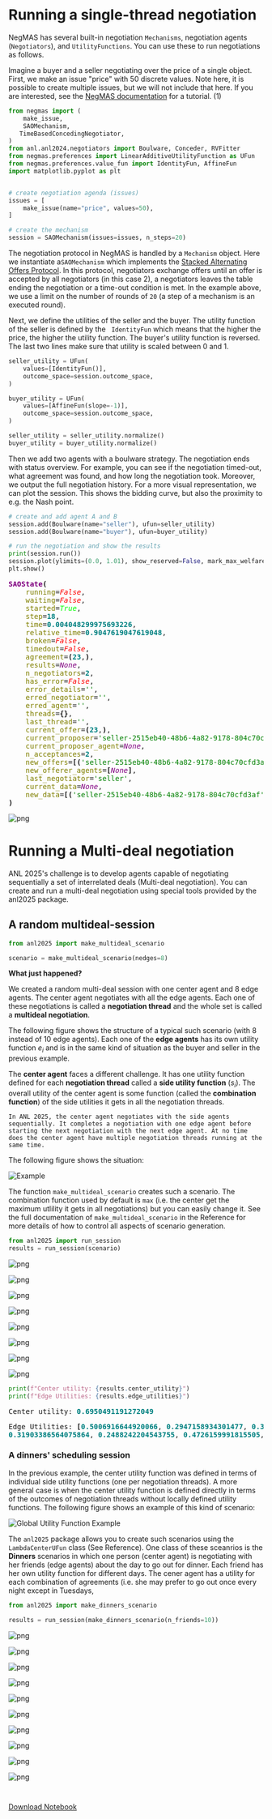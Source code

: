 # Running a single-thread negotiation

NegMAS has several built-in negotiation `Mechanisms`, negotiation agents (`Negotiators`), and `UtilityFunctions`. You can use these to run negotiations as follows.

Imagine a buyer and a seller negotiating over the price of a single object. First, we make an issue "price" with 50 discrete values. Note here, it is possible to create multiple issues, but we will not include that here. If you are interested, see the [NegMAS documentation](https://negmas.readthedocs.io/en/latest/tutorials/01.running_simple_negotiation.html) for a tutorial. (1)


```python
from negmas import (
    make_issue,
    SAOMechanism,
   TimeBasedConcedingNegotiator,
)
from anl.anl2024.negotiators import Boulware, Conceder, RVFitter
from negmas.preferences import LinearAdditiveUtilityFunction as UFun
from negmas.preferences.value_fun import IdentityFun, AffineFun
import matplotlib.pyplot as plt


# create negotiation agenda (issues)
issues = [
    make_issue(name="price", values=50),
]

# create the mechanism
session = SAOMechanism(issues=issues, n_steps=20)
```

The negotiation protocol in NegMAS is handled by a `Mechanism` object. Here we instantiate a`SAOMechanism` which implements the [Stacked Alternating Offers Protocol](https://ii.tudelft.nl/~catholijn/publications/sites/default/files/Aydogan2017_Chapter_AlternatingOffersProtocolsForM.pdf). In this protocol, negotiators exchange offers until an offer is accepted by all negotiators (in this case 2), a negotiators leaves the table ending the negotiation or a time-out condition is met. In the example above, we use a limit on the number of rounds of `20` (a step of a mechanism is an executed round).

Next, we define the utilities of the seller and the buyer. The utility function of the seller is defined by the ```
IdentityFun```  which means that the higher the price, the higher the utility function. The buyer's utility function is reversed. The last two lines make sure that utility is scaled between 0 and 1.


```python
seller_utility = UFun(
    values=[IdentityFun()],
    outcome_space=session.outcome_space,
)

buyer_utility = UFun(
    values=[AffineFun(slope=-1)],
    outcome_space=session.outcome_space,
)

seller_utility = seller_utility.normalize()
buyer_utility = buyer_utility.normalize()

```

Then we add two agents with a boulware strategy. The negotiation ends with status overview. For example, you can see if the negotiation timed-out, what agreement was found, and how long the negotiation took. Moreover, we output the full negotiation history. For a more visual representation, we can plot the session. This shows the bidding curve, but also the proximity to e.g. the Nash point.


```python
# create and add agent A and B
session.add(Boulware(name="seller"), ufun=seller_utility)
session.add(Boulware(name="buyer"), ufun=buyer_utility)

# run the negotiation and show the results
print(session.run())
session.plot(ylimits=(0.0, 1.01), show_reserved=False, mark_max_welfare_points=False)
plt.show()

```


<pre style="white-space:pre;overflow-x:auto;line-height:normal;font-family:Menlo,'DejaVu Sans Mono',consolas,'Courier New',monospace"><span style="color: #800080; text-decoration-color: #800080; font-weight: bold">SAOState</span><span style="font-weight: bold">(</span>
    <span style="color: #808000; text-decoration-color: #808000">running</span>=<span style="color: #ff0000; text-decoration-color: #ff0000; font-style: italic">False</span>,
    <span style="color: #808000; text-decoration-color: #808000">waiting</span>=<span style="color: #ff0000; text-decoration-color: #ff0000; font-style: italic">False</span>,
    <span style="color: #808000; text-decoration-color: #808000">started</span>=<span style="color: #00ff00; text-decoration-color: #00ff00; font-style: italic">True</span>,
    <span style="color: #808000; text-decoration-color: #808000">step</span>=<span style="color: #008080; text-decoration-color: #008080; font-weight: bold">18</span>,
    <span style="color: #808000; text-decoration-color: #808000">time</span>=<span style="color: #008080; text-decoration-color: #008080; font-weight: bold">0.004048299975693226</span>,
    <span style="color: #808000; text-decoration-color: #808000">relative_time</span>=<span style="color: #008080; text-decoration-color: #008080; font-weight: bold">0.9047619047619048</span>,
    <span style="color: #808000; text-decoration-color: #808000">broken</span>=<span style="color: #ff0000; text-decoration-color: #ff0000; font-style: italic">False</span>,
    <span style="color: #808000; text-decoration-color: #808000">timedout</span>=<span style="color: #ff0000; text-decoration-color: #ff0000; font-style: italic">False</span>,
    <span style="color: #808000; text-decoration-color: #808000">agreement</span>=<span style="font-weight: bold">(</span><span style="color: #008080; text-decoration-color: #008080; font-weight: bold">23</span>,<span style="font-weight: bold">)</span>,
    <span style="color: #808000; text-decoration-color: #808000">results</span>=<span style="color: #800080; text-decoration-color: #800080; font-style: italic">None</span>,
    <span style="color: #808000; text-decoration-color: #808000">n_negotiators</span>=<span style="color: #008080; text-decoration-color: #008080; font-weight: bold">2</span>,
    <span style="color: #808000; text-decoration-color: #808000">has_error</span>=<span style="color: #ff0000; text-decoration-color: #ff0000; font-style: italic">False</span>,
    <span style="color: #808000; text-decoration-color: #808000">error_details</span>=<span style="color: #008000; text-decoration-color: #008000">''</span>,
    <span style="color: #808000; text-decoration-color: #808000">erred_negotiator</span>=<span style="color: #008000; text-decoration-color: #008000">''</span>,
    <span style="color: #808000; text-decoration-color: #808000">erred_agent</span>=<span style="color: #008000; text-decoration-color: #008000">''</span>,
    <span style="color: #808000; text-decoration-color: #808000">threads</span>=<span style="font-weight: bold">{}</span>,
    <span style="color: #808000; text-decoration-color: #808000">last_thread</span>=<span style="color: #008000; text-decoration-color: #008000">''</span>,
    <span style="color: #808000; text-decoration-color: #808000">current_offer</span>=<span style="font-weight: bold">(</span><span style="color: #008080; text-decoration-color: #008080; font-weight: bold">23</span>,<span style="font-weight: bold">)</span>,
    <span style="color: #808000; text-decoration-color: #808000">current_proposer</span>=<span style="color: #008000; text-decoration-color: #008000">'seller-2515eb40-48b6-4a82-9178-804c70cfd3af'</span>,
    <span style="color: #808000; text-decoration-color: #808000">current_proposer_agent</span>=<span style="color: #800080; text-decoration-color: #800080; font-style: italic">None</span>,
    <span style="color: #808000; text-decoration-color: #808000">n_acceptances</span>=<span style="color: #008080; text-decoration-color: #008080; font-weight: bold">2</span>,
    <span style="color: #808000; text-decoration-color: #808000">new_offers</span>=<span style="font-weight: bold">[(</span><span style="color: #008000; text-decoration-color: #008000">'seller-2515eb40-48b6-4a82-9178-804c70cfd3af'</span>, <span style="font-weight: bold">(</span><span style="color: #008080; text-decoration-color: #008080; font-weight: bold">23</span>,<span style="font-weight: bold">))]</span>,
    <span style="color: #808000; text-decoration-color: #808000">new_offerer_agents</span>=<span style="font-weight: bold">[</span><span style="color: #800080; text-decoration-color: #800080; font-style: italic">None</span><span style="font-weight: bold">]</span>,
    <span style="color: #808000; text-decoration-color: #808000">last_negotiator</span>=<span style="color: #008000; text-decoration-color: #008000">'seller'</span>,
    <span style="color: #808000; text-decoration-color: #808000">current_data</span>=<span style="color: #800080; text-decoration-color: #800080; font-style: italic">None</span>,
    <span style="color: #808000; text-decoration-color: #808000">new_data</span>=<span style="font-weight: bold">[(</span><span style="color: #008000; text-decoration-color: #008000">'seller-2515eb40-48b6-4a82-9178-804c70cfd3af'</span>, <span style="color: #800080; text-decoration-color: #800080; font-style: italic">None</span><span style="font-weight: bold">)]</span>
<span style="font-weight: bold">)</span>
</pre>




    
![png](Tutorial_run_a_negotiation_files/Tutorial_run_a_negotiation_6_1.png)
    


# Running a Multi-deal negotiation

ANL 2025's challenge is to develop agents capable of negotiating sequentially a set of interrelated deals (Multi-deal negotiation). You can create and run a multi-deal negotiation using special tools provided by the anl2025 package.

## A random multideal-session


```python
from anl2025 import make_multideal_scenario

scenario = make_multideal_scenario(nedges=8)
```

**What just happened?**

We created a random multi-deal session with one center agent and 8 edge agents. The center agent negotiates with all the edge agents. Each one of these negotiations is called a **negotiation thread** and the whole set is called a **multideal negotiation**.

The following figure shows the structure of a typical such scenario (with 8 instead of 10 edge agents). Each one of the **edge agents** has its own utility function $e_i$ and is in the same kind of situation as the buyer and seller in the previous example.

The **center agent** faces a different challenge. It has one utility function defined for each **negotiation thread** called a **side utility function** ($s_i$). The overall utility of the center agent is some function (called the **combination function**) of the side utilities it gets in all the negotiation threads. 

```{note}
In ANL 2025, the center agent negotiates with the side agents sequentially. It completes a negotiation with one edge agent before starting the next negotiation with the next edge agent. At no time does the center agent have multiple negotiation threads running at the same time. 
```

The following figure shows the situation:

![Example](Slide2.jpeg)

The function `make_multideal_scenario` creates such a scenario. The combination function used by default is `max` (i.e. the center get the maximum utlility it gets in all negotiations) but you can easily change it. See the full documentation of `make_multideal_scenario` in the Reference for more details of how to control all aspects of scenario  generation.


```python
from anl2025 import run_session
results = run_session(scenario)

```


    
![png](Tutorial_run_a_negotiation_files/Tutorial_run_a_negotiation_10_0.png)
    



    
![png](Tutorial_run_a_negotiation_files/Tutorial_run_a_negotiation_10_1.png)
    



    
![png](Tutorial_run_a_negotiation_files/Tutorial_run_a_negotiation_10_2.png)
    



    
![png](Tutorial_run_a_negotiation_files/Tutorial_run_a_negotiation_10_3.png)
    



    
![png](Tutorial_run_a_negotiation_files/Tutorial_run_a_negotiation_10_4.png)
    



    
![png](Tutorial_run_a_negotiation_files/Tutorial_run_a_negotiation_10_5.png)
    



    
![png](Tutorial_run_a_negotiation_files/Tutorial_run_a_negotiation_10_6.png)
    



    
![png](Tutorial_run_a_negotiation_files/Tutorial_run_a_negotiation_10_7.png)
    



```python
print(f"Center utility: {results.center_utility}")
print(f"Edge Utilities: {results.edge_utilities}")
```


<pre style="white-space:pre;overflow-x:auto;line-height:normal;font-family:Menlo,'DejaVu Sans Mono',consolas,'Courier New',monospace">Center utility: <span style="color: #008080; text-decoration-color: #008080; font-weight: bold">0.6950491191272049</span>
</pre>




<pre style="white-space:pre;overflow-x:auto;line-height:normal;font-family:Menlo,'DejaVu Sans Mono',consolas,'Courier New',monospace">Edge Utilities: <span style="font-weight: bold">[</span><span style="color: #008080; text-decoration-color: #008080; font-weight: bold">0.5006916644920066</span>, <span style="color: #008080; text-decoration-color: #008080; font-weight: bold">0.2947158934301477</span>, <span style="color: #008080; text-decoration-color: #008080; font-weight: bold">0.3723437914967285</span>, <span style="color: #008080; text-decoration-color: #008080; font-weight: bold">0.536544338413959</span>, 
<span style="color: #008080; text-decoration-color: #008080; font-weight: bold">0.31903386564075864</span>, <span style="color: #008080; text-decoration-color: #008080; font-weight: bold">0.2488242204543755</span>, <span style="color: #008080; text-decoration-color: #008080; font-weight: bold">0.4726159991815505</span>, <span style="color: #008080; text-decoration-color: #008080; font-weight: bold">0.3048364027928087</span><span style="font-weight: bold">]</span>
</pre>



### A dinners' scheduling session

In the previous example, the center utility function was defined in terms of individual side utility functions (one per negotiation threads). A more general case is when the center utility function is defined directly in terms of the outcomes of negotiation threads without locally defined utility functions. The following figure shows an example of this kind of scenario:

![Global Utility Function Example](Slide1.jpeg)

The `anl2025` package allows you to create such scenarios using the `LambdaCenterUFun` class (See Reference). One class of these sceanrios is the **Dinners** scenarios in which one person (center agent) is negotiating with her friends (edge agents) about the day to go out for dinner. Each friend has her own utility function for different days. The cener agent has a utility for each combination of agreements (i.e. she may prefer to go out once every night except in Tuesdays,


```python
from anl2025 import make_dinners_scenario

results = run_session(make_dinners_scenario(n_friends=10))
```


    
![png](Tutorial_run_a_negotiation_files/Tutorial_run_a_negotiation_13_0.png)
    



    
![png](Tutorial_run_a_negotiation_files/Tutorial_run_a_negotiation_13_1.png)
    



    
![png](Tutorial_run_a_negotiation_files/Tutorial_run_a_negotiation_13_2.png)
    



    
![png](Tutorial_run_a_negotiation_files/Tutorial_run_a_negotiation_13_3.png)
    



    
![png](Tutorial_run_a_negotiation_files/Tutorial_run_a_negotiation_13_4.png)
    



    
![png](Tutorial_run_a_negotiation_files/Tutorial_run_a_negotiation_13_5.png)
    



    
![png](Tutorial_run_a_negotiation_files/Tutorial_run_a_negotiation_13_6.png)
    



    
![png](Tutorial_run_a_negotiation_files/Tutorial_run_a_negotiation_13_7.png)
    



    
![png](Tutorial_run_a_negotiation_files/Tutorial_run_a_negotiation_13_8.png)
    



    
![png](Tutorial_run_a_negotiation_files/Tutorial_run_a_negotiation_13_9.png)
    



```python

```


```python

```
[Download Notebook](/anl2025/tutorials/notebooks/Tutorial_run_a_negotiation.ipynb)
